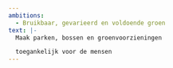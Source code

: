```yaml
---
ambitions:
  - Bruikbaar, gevarieerd en voldoende groen
text: |-
  Maak parken, bossen en groenvoorzieningen

  toegankelijk voor de mensen
---
```

